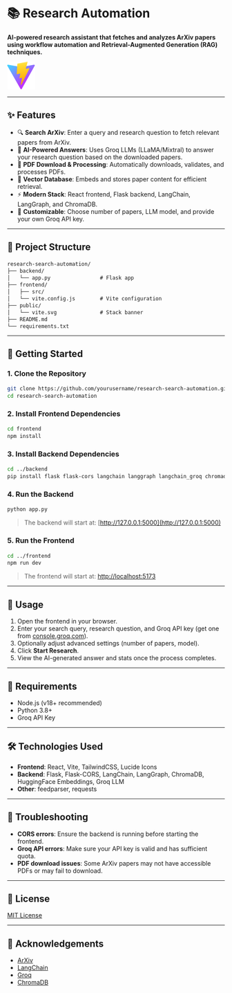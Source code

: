 # 📚 Research Automation

**AI-powered research assistant that fetches and analyzes ArXiv papers using workflow automation and Retrieval-Augmented Generation (RAG) techniques.**

![Vite + React + Flask + LangChain + LangGraph](public/vite.svg)

---

## ✨ Features

* 🔍 **Search ArXiv**: Enter a query and research question to fetch relevant papers from ArXiv.
* 🤖 **AI-Powered Answers**: Uses Groq LLMs (LLaMA/Mixtral) to answer your research question based on the downloaded papers.
* 📄 **PDF Download & Processing**: Automatically downloads, validates, and processes PDFs.
* 🧠 **Vector Database**: Embeds and stores paper content for efficient retrieval.
* ⚡ **Modern Stack**: React frontend, Flask backend, LangChain, LangGraph, and ChromaDB.
* 🔑 **Customizable**: Choose number of papers, LLM model, and provide your own Groq API key.

---

## 📁 Project Structure

```
research-search-automation/
├── backend/
│   └── app.py                # Flask app
├── frontend/
│   ├── src/
│   └── vite.config.js        # Vite configuration
├── public/
│   └── vite.svg              # Stack banner
├── README.md
└── requirements.txt
```

---

## 🚀 Getting Started

### 1. Clone the Repository

```bash
git clone https://github.com/yourusername/research-search-automation.git
cd research-search-automation
```

### 2. Install Frontend Dependencies

```bash
cd frontend
npm install
```

### 3. Install Backend Dependencies

```bash
cd ../backend
pip install flask flask-cors langchain langgraph langchain_groq chromadb feedparser requests
```

### 4. Run the Backend

```bash
python app.py
```

> The backend will start at: [http://127.0.0.1:5000](http://127.0.0.1:5000)

### 5. Run the Frontend

```bash
cd ../frontend
npm run dev
```

> The frontend will start at: [http://localhost:5173](http://localhost:5173)

---

## 🧪 Usage

1. Open the frontend in your browser.
2. Enter your search query, research question, and Groq API key (get one from [console.groq.com](https://console.groq.com)).
3. Optionally adjust advanced settings (number of papers, model).
4. Click **Start Research**.
5. View the AI-generated answer and stats once the process completes.

---

## 🧰 Requirements

* Node.js (v18+ recommended)
* Python 3.8+
* Groq API Key

---

## 🛠️ Technologies Used

* **Frontend**: React, Vite, TailwindCSS, Lucide Icons
* **Backend**: Flask, Flask-CORS, LangChain, LangGraph, ChromaDB, HuggingFace Embeddings, Groq LLM
* **Other**: feedparser, requests

---

## 🧯 Troubleshooting

* **CORS errors**: Ensure the backend is running before starting the frontend.
* **Groq API errors**: Make sure your API key is valid and has sufficient quota.
* **PDF download issues**: Some ArXiv papers may not have accessible PDFs or may fail to download.

---

## 📄 License

[MIT License](LICENSE)

---

## 🙏 Acknowledgements

* [ArXiv](https://arxiv.org)
* [LangChain](https://www.langchain.com)
* [Groq](https://www.groq.com)
* [ChromaDB](https://www.trychroma.com)
